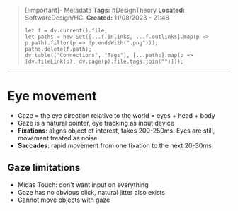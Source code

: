 > [!important]- Metadata
> **Tags:** #DesignTheory 
> **Located:** SoftwareDesign/HCI
> **Created:** 11/08/2023 - 21:48
> ```dataviewjs
> let f = dv.current().file;
> let paths = new Set([...f.inlinks, ...f.outlinks].map(p => p.path).filter(p => !p.endsWith(".png")));
> paths.delete(f.path);
> dv.table(["Connections", "Tags"], [...paths].map(p => [dv.fileLink(p), dv.page(p).file.tags.join("")]));
> ```

___
# Eye movement
- Gaze = the eye direction relative to the world = eyes + head + body
- Gaze is a natural pointer, eye tracking as input device 
- **Fixations**: aligns object of interest, takes 200-250ms. Eyes are still, movement treated as noise 
- **Saccades**: rapid movement from one fixation to the next 20-30ms
## Gaze limitations
- Midas Touch: don't want input on everything
- Gaze has no obvious click, natural jitter also exists
- Cannot move objects with gaze